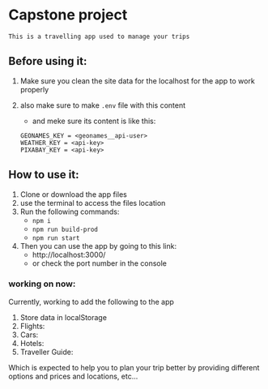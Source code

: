 # Capstone project

    This is a travelling app used to manage your trips

## Before using it:

1. Make sure you clean the site data for the localhost for the app to work properly
2. also make sure to make `.env` file with this content

   - and meke sure its content is like this:

   ```
   GEONAMES_KEY = <geonames__api-user>
   WEATHER_KEY = <api-key>
   PIXABAY_KEY = <api-key>
   ```

## How to use it:

1. Clone or download the app files
2. use the terminal to access the files location
3. Run the following commands:
   - `npm i`
   - `npm run build-prod`
   - `npm run start`
4. Then you can use the app by going to this link:
   - http://localhost:3000/
   - or check the port number in the console

### working on now:

Currently, working to add the following to the app

1. Store data in localStorage
2. Flights:
3. Cars:
4. Hotels:
5. Traveller Guide:

Which is expected to help you to plan your trip better by providing different options and prices and locations, etc...
